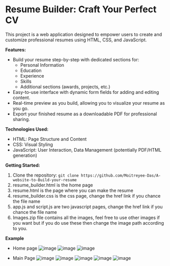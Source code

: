 # Resume Builder: Craft Your Perfect CV

This project is a web application designed to empower users to create and customize professional resumes using HTML, CSS, and JavaScript.

**Features:**

* Build your resume step-by-step with dedicated sections for:
    * Personal Information
    * Education
    * Experience
    * Skills
    * Additional sections (awards, projects, etc.)
* Easy-to-use interface with dynamic form fields for adding and editing content.
* Real-time preview as you build, allowing you to visualize your resume as you go.
* Export your finished resume as a downloadable PDF for professional sharing.


**Technologies Used:**

* HTML: Page Structure and Content
* CSS: Visual Styling
* JavaScript: User Interaction, Data Management (potentially PDF/HTML generation)

**Getting Started:**

1. Clone the repository: `git clone https://github.com/Moitreyee-Das/A-website-to-Build-your-resume`
2. resume_builder.html is the home page
3. resume.html is the page where you can make the resume
4. resume_builder.css is the css page, change the href link if you chance the file name
5. app.js and script.js are two javascript pages, change the href link if you chance the file name
6. Images.zip file contains all the images, feel free to use other images if you want but if you do use these then change the image path according to you.

**Example**

* Home page
![image](https://github.com/Moitreyee-Das/A-website-to-Build-your-resume/assets/166435448/149bc862-f900-417e-a872-927312d54ce5)
![image](https://github.com/Moitreyee-Das/A-website-to-Build-your-resume/assets/166435448/e35d6020-5899-4e02-b8a1-bff9ccc01aca)
![image](https://github.com/Moitreyee-Das/A-website-to-Build-your-resume/assets/166435448/b51aafe8-c3e5-42e2-a7aa-5145d23bc087)

* Main Page
![image](https://github.com/Moitreyee-Das/A-website-to-Build-your-resume/assets/166435448/c5a8bf7a-1acc-4175-b8ec-fbbd34038d3b)
![image](https://github.com/Moitreyee-Das/A-website-to-Build-your-resume/assets/166435448/52b5fcec-aaae-4937-b0da-c36fdd23e7f5)
![image](https://github.com/Moitreyee-Das/A-website-to-Build-your-resume/assets/166435448/4b3340f3-d629-4340-850b-f656df167a30)
![image](https://github.com/Moitreyee-Das/A-website-to-Build-your-resume/assets/166435448/25073411-9c1e-410b-8cd4-e90b79016c9b)
![image](https://github.com/Moitreyee-Das/A-website-to-Build-your-resume/assets/166435448/66e1fc33-41c9-4e05-8221-ce7aae73e545)









